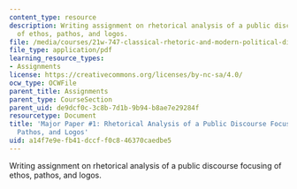 ```yaml
---
content_type: resource
description: Writing assignment on rhetorical analysis of a public discourse focusing
  of ethos, pathos, and logos.
file: /media/courses/21w-747-classical-rhetoric-and-modern-political-discourse-fall-2009/a14f7e9efb41dccff0c846370caedbe5_MIT21W_747_01F09_assn03.pdf
file_type: application/pdf
learning_resource_types:
- Assignments
license: https://creativecommons.org/licenses/by-nc-sa/4.0/
ocw_type: OCWFile
parent_title: Assignments
parent_type: CourseSection
parent_uid: de9dcf0c-3c8b-7d1b-9b94-b8ae7e29284f
resourcetype: Document
title: 'Major Paper #1: Rhetorical Analysis of a Public Discourse Focusing of Ethos,
  Pathos, and Logos'
uid: a14f7e9e-fb41-dccf-f0c8-46370caedbe5
---
```

Writing assignment on rhetorical analysis of a public discourse focusing of ethos, pathos, and logos.